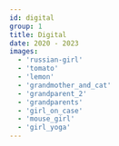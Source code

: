 ```yaml
---
id: digital
group: 1
title: Digital
date: 2020 - 2023
images:
  - 'russian-girl'
  - 'tomato'
  - 'lemon'
  - 'grandmother_and_cat'
  - 'grandparent_2'
  - 'grandparents'
  - 'girl_on_case'
  - 'mouse_girl'
  - 'girl_yoga'
---
```

